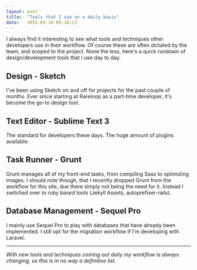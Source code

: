 ```yaml
---
layout: post
title:  "Tools that I use on a daily basis"
date:   2015-03-10 09:16:13
---
```

I always find it interesting to see what tools and techniques other developers use in their workflow. Of course these are often dictated by the team, and scoped to the project. None the less, here's a quick rundown of design/development tools that I use day to day.

## Design - Sketch

I've been using Sketch on and off for projects for the past couple of months. Ever since starting at Rareloop as a part-time developer, it's become the go-to design tool.

## Text Editor - Sublime Text 3
The standard for developers these days. The huge amount of plugins available.

## Task Runner - Grunt
Grunt manages all of my front-end tasks, from compiling Sass to optimizing images. I should note though, that I recently dropped Grunt from the workflow for this site, due there simply not being the need for it. Instead I switched over to ruby based tools (Jekyll Assets, autoprefixer-rails).

## Database Management - Sequel Pro
I mainly use Sequel Pro to play with databases that have already been implemented. I still opt for the migration workflow if I'm developing with Laravel.

***

*With new tools and techniques coming out daily my workflow is always changing, so this is in no way a definitive list.*